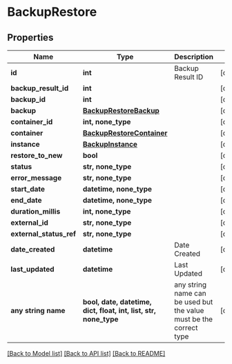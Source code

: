 # BackupRestore


## Properties
Name | Type | Description | Notes
------------ | ------------- | ------------- | -------------
**id** | **int** | Backup Result ID | [optional] 
**backup_result_id** | **int** |  | [optional] 
**backup_id** | **int** |  | [optional] 
**backup** | [**BackupRestoreBackup**](BackupRestoreBackup.md) |  | [optional] 
**container_id** | **int, none_type** |  | [optional] 
**container** | [**BackupRestoreContainer**](BackupRestoreContainer.md) |  | [optional] 
**instance** | [**BackupInstance**](BackupInstance.md) |  | [optional] 
**restore_to_new** | **bool** |  | [optional] 
**status** | **str, none_type** |  | [optional] 
**error_message** | **str, none_type** |  | [optional] 
**start_date** | **datetime, none_type** |  | [optional] 
**end_date** | **datetime, none_type** |  | [optional] 
**duration_millis** | **int, none_type** |  | [optional] 
**external_id** | **str, none_type** |  | [optional] 
**external_status_ref** | **str, none_type** |  | [optional] 
**date_created** | **datetime** | Date Created | [optional] 
**last_updated** | **datetime** | Last Updated | [optional] 
**any string name** | **bool, date, datetime, dict, float, int, list, str, none_type** | any string name can be used but the value must be the correct type | [optional]

[[Back to Model list]](../README.md#documentation-for-models) [[Back to API list]](../README.md#documentation-for-api-endpoints) [[Back to README]](../README.md)


